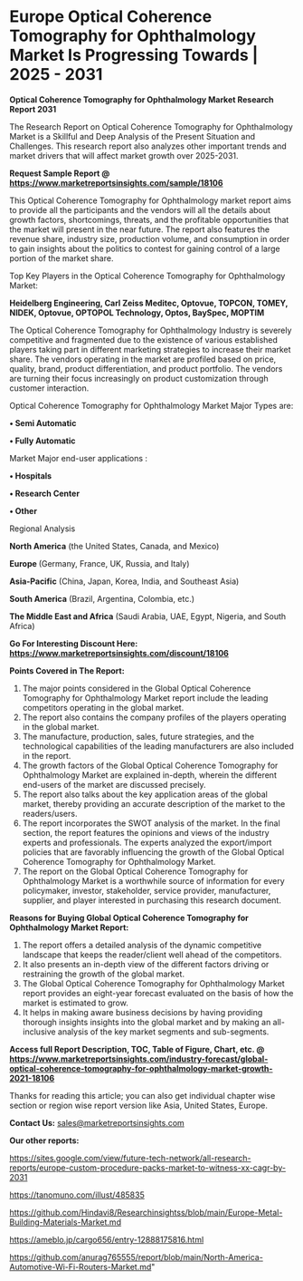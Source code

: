 # Europe Optical Coherence Tomography for Ophthalmology Market Is Progressing Towards | 2025 - 2031

<strong>Optical Coherence Tomography for Ophthalmology Market Research Report 2031</strong>

The Research Report on Optical Coherence Tomography for Ophthalmology Market is a Skillful and Deep Analysis of the Present Situation and Challenges. This research report also analyzes other important trends and market drivers that will affect market growth over 2025-2031.

<strong>Request Sample Report @ <a href=https://www.marketreportsinsights.com/sample/18106>https://www.marketreportsinsights.com/sample/18106</a></strong>

This Optical Coherence Tomography for Ophthalmology market report aims to provide all the participants and the vendors will all the details about growth factors, shortcomings, threats, and the profitable opportunities that the market will present in the near future. The report also features the revenue share, industry size, production volume, and consumption in order to gain insights about the politics to contest for gaining control of a large portion of the market share.

Top Key Players in the Optical Coherence Tomography for Ophthalmology Market:

<strong>Heidelberg Engineering, Carl Zeiss Meditec, Optovue, TOPCON, TOMEY, NIDEK, Optovue, OPTOPOL Technology, Optos, BaySpec, MOPTIM</strong>

The Optical Coherence Tomography for Ophthalmology Industry is severely competitive and fragmented due to the existence of various established players taking part in different marketing strategies to increase their market share. The vendors operating in the market are profiled based on price, quality, brand, product differentiation, and product portfolio. The vendors are turning their focus increasingly on product customization through customer interaction.

Optical Coherence Tomography for Ophthalmology Market Major Types are:

<strong>• Semi Automatic

• Fully Automatic</strong>

Market Major end-user applications :

<strong>• Hospitals

• Research Center

• Other</strong>

Regional Analysis

</u><strong><b>North America</b></strong> (the United States, Canada, and Mexico)

<strong><b>Europe </b></strong>(Germany, France, UK, Russia, and Italy)

<strong><b>Asia-Pacific</b></strong> (China, Japan, Korea, India, and Southeast Asia)

<strong><b>South America</b></strong> (Brazil, Argentina, Colombia, etc.)

<strong><b>The Middle East and Africa</b></strong> (Saudi Arabia, UAE, Egypt, Nigeria, and South Africa)

<strong>Go For Interesting Discount Here: <a href=https://www.marketreportsinsights.com/discount/18106>https://www.marketreportsinsights.com/discount/18106</a></strong>

<strong>Points Covered in The Report:</strong>
<ol>
  <li>The major points considered in the Global Optical Coherence Tomography for Ophthalmology Market report include the leading competitors operating in the global market.</li>
  <li>The report also contains the company profiles of the players operating in the global market.</li>
  <li>The manufacture, production, sales, future strategies, and the technological capabilities of the leading manufacturers are also included in the report.</li>
  <li>The growth factors of the Global Optical Coherence Tomography for Ophthalmology Market are explained in-depth, wherein the different end-users of the market are discussed precisely.</li>
  <li>The report also talks about the key application areas of the global market, thereby providing an accurate description of the market to the readers/users.</li>
  <li>The report incorporates the SWOT analysis of the market. In the final section, the report features the opinions and views of the industry experts and professionals. The experts analyzed the export/import policies that are favorably influencing the growth of the Global Optical Coherence Tomography for Ophthalmology Market.</li>
  <li>The report on the Global Optical Coherence Tomography for Ophthalmology Market is a worthwhile source of information for every policymaker, investor, stakeholder, service provider, manufacturer, supplier, and player interested in purchasing this research document.</li>
</ol>
<strong>Reasons for Buying Global Optical Coherence Tomography for Ophthalmology Market Report:</strong>

<ol>
  <li>The report offers a detailed analysis of the dynamic competitive landscape that keeps the reader/client well ahead of the competitors.</li>
  <li>It also presents an in-depth view of the different factors driving or restraining the growth of the global market.</li>
  <li>The Global Optical Coherence Tomography for Ophthalmology Market report provides an eight-year forecast evaluated on the basis of how the market is estimated to grow.</li>
  <li>It helps in making aware business decisions by having providing thorough insights insights into the global market and by making an all-inclusive analysis of the key market segments and sub-segments.</li>
</ol>
<strong>Access full Report Description, TOC, Table of Figure, Chart, etc. @ <a href=https://www.marketreportsinsights.com/industry-forecast/global-optical-coherence-tomography-for-ophthalmology-market-growth-2021-18106>https://www.marketreportsinsights.com/industry-forecast/global-optical-coherence-tomography-for-ophthalmology-market-growth-2021-18106</a></strong>


Thanks for reading this article; you can also get individual chapter wise section or region wise report version like Asia, United States, Europe.

<strong>Contact Us:</strong>
sales@marketreportsinsights.com

<strong>Our other reports:</strong>

<a href=https://sites.google.com/view/future-tech-network/all-research-reports/europe-custom-procedure-packs-market-to-witness-xx-cagr-by-2031>https://sites.google.com/view/future-tech-network/all-research-reports/europe-custom-procedure-packs-market-to-witness-xx-cagr-by-2031</a>

<a href=https://tanomuno.com/illust/485835>https://tanomuno.com/illust/485835</a>

<a href=https://github.com/Hindavi8/Researchinsightss/blob/main/Europe-Metal-Building-Materials-Market.md>https://github.com/Hindavi8/Researchinsightss/blob/main/Europe-Metal-Building-Materials-Market.md</a>

<a href=https://ameblo.jp/cargo656/entry-12888175816.html>https://ameblo.jp/cargo656/entry-12888175816.html</a>

<a href=https://github.com/anurag765555/report/blob/main/North-America-Automotive-Wi-Fi-Routers-Market.md>https://github.com/anurag765555/report/blob/main/North-America-Automotive-Wi-Fi-Routers-Market.md</a>"

